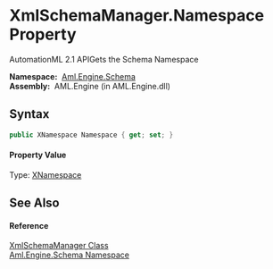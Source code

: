XmlSchemaManager.Namespace Property
===================================
AutomationML 2.1 APIGets the Schema Namespace

  **Namespace:**  [Aml.Engine.Schema][1]  
  **Assembly:**  AML.Engine (in AML.Engine.dll)

Syntax
------

```csharp
public XNamespace Namespace { get; set; }
```

#### Property Value
Type: [XNamespace][2]

See Also
--------

#### Reference
[XmlSchemaManager Class][3]  
[Aml.Engine.Schema Namespace][1]  

[1]: ../README.md
[2]: https://docs.microsoft.com/dotnet/api/system.xml.linq.xnamespace
[3]: README.md
[4]: https://www.automationml.org
[5]: ../../icons/logoShade.png